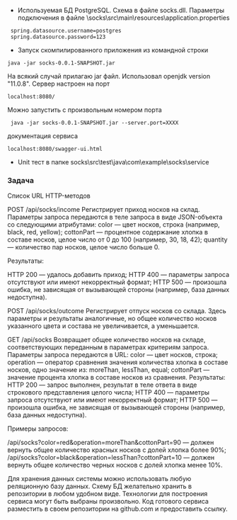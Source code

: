 * Используемая БД  PostgreSQL. Схема в файле socks.dll. Параметры подключения в файле  \socks\src\main\resources\application.properties
```
 spring.datasource.username=postgres
 spring.datasource.password=123
```
* Запуск скомпилированного приложения из командной строки
 ```
java -jar socks-0.0.1-SNAPSHOT.jar
```
 На всякий случай прилагаю jar файл. Использовал openjdk version "11.0.8".
 Сервер настроен на порт 
```
localhost:8080/
 ```
Можно запустить с произвольным номером порта
```
 java -jar socks-0.0.1-SNAPSHOT.jar --server.port=XXXX

```
документация сервиса
```
localhost:8080/swagger-ui.html
```
* Unit тест в папке  socks\src\test\java\com\example\socks\service

### Задача
Список URL HTTP-методов

POST /api/socks/income    Регистрирует приход носков на склад.
Параметры запроса передаются в теле запроса в виде JSON-объекта со следующими атрибутами:
color — цвет носков, строка (например, black, red, yellow);
cottonPart — процентное содержание хлопка в составе носков, целое число от 0 до 100 (например, 30, 18, 42);
quantity — количество пар носков, целое число больше 0.

Результаты:

HTTP 200 — удалось добавить приход;
HTTP 400 — параметры запроса отсутствуют или имеют некорректный формат;
HTTP 500 — произошла ошибка, не зависящая от вызывающей стороны (например, база данных недоступна).

POST /api/socks/outcome Регистрирует отпуск носков со склада. Здесь параметры и результаты аналогичные, но общее количество носков указанного цвета и состава не увеличивается, а уменьшается.

GET /api/socks   Возвращает общее количество носков на складе, соответствующих переданным в параметрах критериям запроса.
Параметры запроса передаются в URL:
color — цвет носков, строка;
operation — оператор сравнения значения количества хлопка в составе носков, одно значение из: moreThan, lessThan, equal;
cottonPart — значение процента хлопка в составе носков из сравнения.
Результаты:
HTTP 200 — запрос выполнен, результат в теле ответа в виде строкового представления целого числа;
HTTP 400 — параметры запроса отсутствуют или имеют некорректный формат;
HTTP 500 — произошла ошибка, не зависящая от вызывающей стороны (например, база данных недоступна).

Примеры запросов:

/api/socks?color=red&operation=moreThan&cottonPart=90 — должен вернуть общее количество красных носков с долей хлопка более 90%;
/api/socks?color=black&operation=lessThan?cottonPart=10 — должен вернуть общее количество черных носков с долей хлопка менее 10%.

Для хранения данных системы можно использовать любую реляционную базу данных. Схему БД желательно хранить в репозитории в любом удобном виде.
Технологии для построения сервиса могут быть выбраны произвольно.
Код готового сервиса разместить в своем репозитории на github.com и предоставить ссылку.
